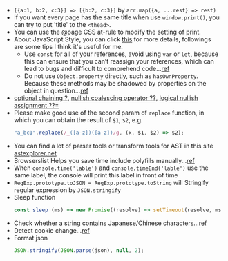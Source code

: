 - `[{a:1, b:2, c:3}] => [{b:2, c:3}]` by `arr.map({a, ...rest} => rest)`
- If you want every page has the same title when use `window.print()`, you can try to put 'title' to the `<thead>`.
- You can use the @page CSS at-rule to modify the setting of print.
- About JavaScript Style, you can click [this](https://github.com/airbnb/javascript) for more details, followings are some tips I think it's useful for me.
  - Use `const` for all of your references, avoid using `var` or `let`, because this can ensure that you can’t reassign your references, which can lead to bugs and difficult to comprehend code...[ref](https://github.com/airbnb/javascript#references--prefer-const)
  - Do not use `Object.property` directly, such as `hasOwnProperty`. Because these methods may be shadowed by properties on the object in question...[ref](https://github.com/airbnb/javascript#objects--prototype-builtins)
- [optional chaining ?](https://developer.mozilla.org/en-US/docs/Web/JavaScript/Reference/Operators/Optional_chaining), [nullish coalescing operator ??](https://developer.mozilla.org/en-US/docs/Web/JavaScript/Reference/Operators/Nullish_coalescing_operator), [logical nullish assignment ??=](https://developer.mozilla.org/en-US/docs/Web/JavaScript/Reference/Operators/Logical_nullish_assignment)
- Please make good use of the second param of `replace` function, in which you can obtain the result of `$1`, `$2`, e.g.
  ```javascript
  "a_bc1".replace(/_([a-z])([a-z])/g, (x, $1, $2) => $2);
  ```
- You can find a lot of parser tools or transform tools for AST in this site [astexplorer.net](https://astexplorer.net/)
- Browserslist Helps you save time include polyfills manually...[ref](https://stackoverflow.com/questions/55510405/what-is-the-significance-of-browserslist-in-package-json-created-by-create-react)
- When `console.time('lable')` and `console.timeEnd('lable')` use the same label, the console will print this label in front of time
- `RegExp.prototype.toJSON = RegExp.prototype.toString` will Stringify regular expression by `JSON.stringify`
- Sleep function
  ```js
  const sleep (ms) => new Promise((resolve) => setTimeout(resolve, ms));
  ```
- Check whether a string contains Japanese/Chinese characters...[ref](https://stackoverflow.com/questions/43418812/check-whether-a-string-contains-japanese-chinese-characters)
- Detect cookie change...[ref](https://stackoverflow.com/questions/14344319/can-i-be-notified-of-cookie-changes-in-client-side-javascript?answertab=modifieddesc#tab-top)
- Format json
  ```js
  JSON.stringify(JSON.parse(json), null, 2);
  ```

